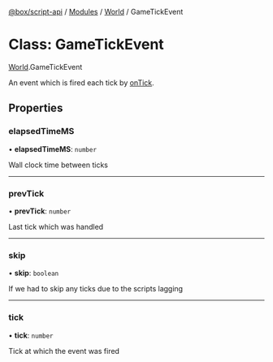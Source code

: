 [@box/script-api](../README.md) / [Modules](../modules.md) / [World](../modules/World.md) / GameTickEvent

# Class: GameTickEvent

[World](../modules/World.md).GameTickEvent

An event which is fired each tick by [onTick](World.GameWorld.md#ontick).

## Properties

### elapsedTimeMS

• **elapsedTimeMS**: `number`

Wall clock time between ticks

___

### prevTick

• **prevTick**: `number`

Last tick which was handled

___

### skip

• **skip**: `boolean`

If we had to skip any ticks due to the scripts lagging

___

### tick

• **tick**: `number`

Tick at which the event was fired
